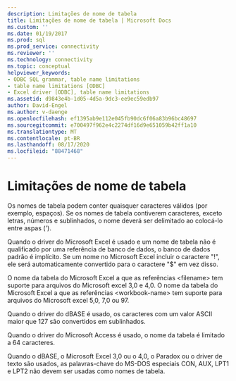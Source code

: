 ```yaml
---
description: Limitações de nome de tabela
title: Limitações de nome de tabela | Microsoft Docs
ms.custom: ''
ms.date: 01/19/2017
ms.prod: sql
ms.prod_service: connectivity
ms.reviewer: ''
ms.technology: connectivity
ms.topic: conceptual
helpviewer_keywords:
- ODBC SQL grammar, table name limitations
- table name limitations [ODBC]
- Excel driver [ODBC], table name limitations
ms.assetid: d9843e4b-1d05-4d5a-9dc3-ee9ec59edb97
author: David-Engel
ms.author: v-daenge
ms.openlocfilehash: ef1395ab9e112e045fb90dc6f06a83b96bc48697
ms.sourcegitcommit: e700497f962e4c2274df16d9e651059b42ff1a10
ms.translationtype: MT
ms.contentlocale: pt-BR
ms.lasthandoff: 08/17/2020
ms.locfileid: "88471468"
---
```

# <a name="table-name-limitations"></a>Limitações de nome de tabela
Os nomes de tabela podem conter quaisquer caracteres válidos (por exemplo, espaços). Se os nomes de tabela contiverem caracteres, exceto letras, números e sublinhados, o nome deverá ser delimitado ao colocá-lo entre aspas (').  
  
 Quando o driver do Microsoft Excel é usado e um nome de tabela não é qualificado por uma referência de banco de dados, o banco de dados padrão é implícito. Se um nome no Microsoft Excel incluir o caractere "!", ele será automaticamente convertido para o caractere "$" em vez disso.  
  
 O nome da tabela do Microsoft Excel a que as referências \<filename> tem suporte para arquivos do Microsoft excel 3,0 e 4,0. O nome da tabela do Microsoft Excel a que as referências \<workbook-name> tem suporte para arquivos do Microsoft excel 5,0, 7,0 ou 97.  
  
 Quando o driver do dBASE é usado, os caracteres com um valor ASCII maior que 127 são convertidos em sublinhados.  
  
 Quando o driver do Microsoft Access é usado, o nome da tabela é limitado a 64 caracteres.  
  
 Quando o dBASE, o Microsoft Excel 3,0 ou o 4,0, o Paradox ou o driver de texto são usados, as palavras-chave do MS-DOS especiais CON, AUX, LPT1 e LPT2 não devem ser usadas como nomes de tabela.
